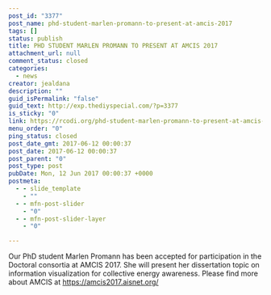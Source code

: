 ```yaml
---
post_id: "3377"
post_name: phd-student-marlen-promann-to-present-at-amcis-2017
tags: []
status: publish
title: PHD STUDENT MARLEN PROMANN TO PRESENT AT AMCIS 2017
attachment_url: null
comment_status: closed
categories:
  - news
creator: jealdana
description: ""
guid_isPermalink: "false"
guid_text: http://exp.thediyspecial.com/?p=3377
is_sticky: "0"
link: https://rcodi.org/phd-student-marlen-promann-to-present-at-amcis-2017/
menu_order: "0"
ping_status: closed
post_date_gmt: 2017-06-12 00:00:37
post_date: 2017-06-12 00:00:37
post_parent: "0"
post_type: post
pubDate: Mon, 12 Jun 2017 00:00:37 +0000
postmeta:
  - - slide_template
    - ""
  - - mfn-post-slider
    - "0"
  - - mfn-post-slider-layer
    - "0"

---
```

Our PhD student Marlen Promann has been accepted for participation in the Doctoral consortia at AMCIS 2017. She will present her dissertation topic on information visualization for collective energy awareness. Please find more about AMCIS at https://amcis2017.aisnet.org/
